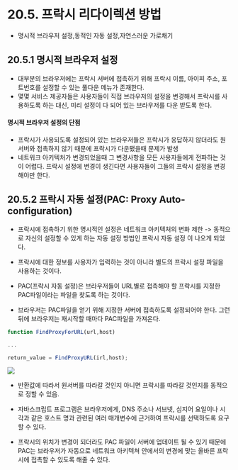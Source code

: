 # 20.5. 프락시 리다이렉션 방법
- 명시적 브라우저 설정,동적인 자동 설정,자연스러운 가로채기 
## 20.5.1 명시적 브라우저 설정

 - 대부분의 브라우저에는 프락시 서버에 접촉하기 위해 프락시 이름, 아이피 주소, 포트번호를 설정할 수 있는 풀다운 메뉴가 존재한다. 
 - 몇몇 서비스 제공자들은 사용자들이 직접 브라우저의 설정을 변경해서 프락시를 사용하도록 하는 대신, 미리 설정이 다 되어 있는 브라우저를 다운 받도록 한다.

#### 명시적 브라우저 설정의 단점
 - 프락시가 사용되도록 설정되어 있는 브라우저들은 프락시가 응답하지 않더라도 원 서버와 접촉하지 않기 때문에 프락시가 다운됐을때 문제가 발생
 - 네트워크 아키텍처가 변경되었을때 그 변경사항을 모든 사용자들에게 전파하는 것이 어렵다. 프락시 설정에 변경이 생긴다면 사용자들이 그들의 프락시 설정을 변경해야만 한다.

## 20.5.2 프락시 자동 설정(PAC: Proxy Auto-configuration)

- 프락시에 접촉하기 위한 명시적인 설정은 네트워크 아키텍처의 변화 제한 -> 동적으로 자신의 설정할 수 있게 하는 자동 설정 방법인 프락시 자동 설정 이 나오게 되었다.

- 프락시에 대한 정보를 사용자가 입력하는 것이 아니라 별도의 프락시 설정 파일을 사용하는 것이다. 

- PAC(프락시 자동 설정)은 브라우저들이 URL별로 접촉해야 할 프락시를 지정한 PAC파일이라는 파일을 찾도록 하는 것이다.

- 브라우저는 PAC파일을 얻기 위해 지정한 서버에 접촉하도록 설정되어야 한다. 그런 뒤에 브라우저는 재시작할 때마다 PAC파일을 가져온다.

```js
function FindProxyForURL(url,host)

...

return_value = FindProxyURL(irl,host);
```
![](https://velog.velcdn.com/images/yoose1002/post/57e2512c-a9e9-410f-a20f-d0bc4aeea286/image.png)

- 반환값에 따라서 원서버를 따라갈 것인지 아니면 프락시를 따라갈 것인지를 동적으로 정할 수 있음.

- 자바스크립트 프로그램은 브라우저에게, DNS 주소나 서브넷, 심지어 요일이나 시각과 같은 호스트 명과 관련된 여러 매개변수에 근거하여 프락시를 선택하도록 요구할 수 있다. 

- 프락시의 위치가 변경이 되더라도 PAC 파일이 서버에 업데이트 될 수 있기 때문에 PAC는 브라우저가 자동으로 네트워크 아키텍쳐 안에서의 변경에 맞는 올바른 프락시에 접촉할 수 있도록 해줄 수 있다.